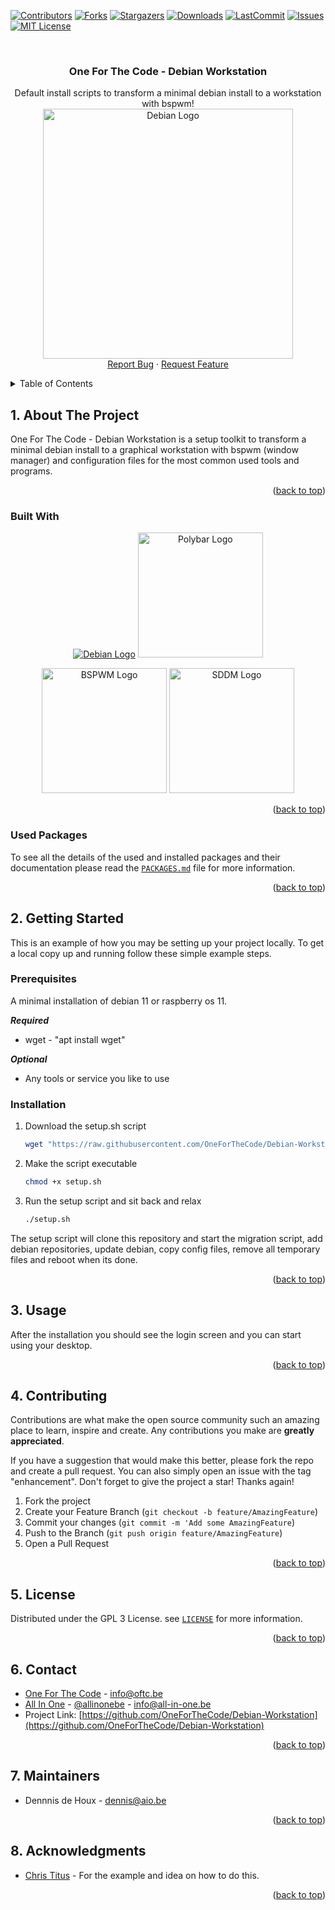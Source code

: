 <div id="top"></div>

<!-- PROJECT SHIELDS -->
[![Contributors][Contributors-shield]][Contributors-url]
[![Forks][forks-shield]][forks-url]
[![Stargazers][stars-shield]][stars-url]
[![Downloads][download-shield]][download-url]
[![LastCommit][lastcommit-shield]][lastcommit-url]
[![Issues][issues-shield]][issues-url]
[![MIT License][license-shield]][license-url]

<!-- PROJECT HEADER -->
<br />
<div align="center">
  <h3 align="center">One For The Code - Debian Workstation</h3>

  <p align="center">
    Default install scripts to transform a minimal debian install to a workstation with bspwm!
    <br />
    <a href="https://github.com/OneForTheCode/Debian-Workstation">
      <img src="https://debian.org/Pics/debian-logo-1024x576.png" alt="Debian Logo" width="400">
    </a>
    <br />
    <a href="https://github.com/OneForTheCode/Debian-Workstation/issues">Report Bug</a>
    ·
    <a href="https://github.com/OneForTheCode/Debian-Workstation/issues">Request Feature</a>
  </p>
</div>

<!-- TABLE OF CONTENTS -->
<details>
  <summary>Table of Contents</summary>
  <ol>
    <li>
      <a href="#1-about-the-project">About The Project</a>
      <ul>
        <li><a href="#built-with">Built With</a></li>
        <li><a href="#used-packages">Used Packages</a></li>
      </ul>
    </li>
    <li>
      <a href="#2-getting-started">Getting Started</a>
      <ul>
        <li><a href="#prerequisites">Prerequisites</a></li>
        <li><a href="#installation">Installation</a></li>
      </ul>
    </li>
    <li><a href="#3-usage">Usage</a></li>
    <li><a href="#4-contributing">Contributing</a></li>
    <li><a href="#5-license">License</a></li>
    <li><a href="#6-contact">Contact</a></li>
    <li><a href="#7-maintainers">Maintainers</a></li>
    <li><a href="#8-acknowledgments">Acknowledgments</a></li>
  </ol>
</details>


<!-- ABOUT THE PROJECT -->
## 1. About The Project

One For The Code - Debian Workstation is a setup toolkit to transform a minimal debian install
to a graphical workstation with bspwm (window manager) and configuration files for the most
common used tools and programs.

<p align="right">(<a href="#top">back to top</a>)</p>

### Built With

<p align="center">
  <a href="https://debian.org"><img src="https://debian.org/Pics/debian-logo-1024x576.png" alt="Debian Logo" hieght="200"></a>
  <a href="https://ploybar.github.io"><img src="https://polybar.github.io/assets/img/logo.svg" alt="Polybar Logo" height="200"></a>
</p>
<p align="center">
  <a href="https://github.com/baskerville/bspwm"><img src="https://raw.githubusercontent.com/baskerville/bspwm/master/artworks/bspwm_logo.svg" alt="BSPWM Logo" height="200"></a>
  <a href="https://github.com/sddm/sddm"><img src="https://camo.githubusercontent.com/40456acf31d80d701a5981e6a15b30dfe96b9953a0eef6a4936874fe09e5a84d/68747470733a2f2f7261772e6769746875622e636f6d2f7364646d2f7364646d2f6d61737465722f7372632f677265657465722f7468656d652f6d6175692e6a7067" alt="SDDM Logo" height="200"></a>
</p>

<p align="right">(<a href="#top">back to top</a>)</p>

### Used Packages

To see all the details of the used and installed packages and their documentation please read the [`PACKAGES.md`](https://github.com/OneForTheCode/Debian-Workstation/blob/main/PACKAGES.md) file for more information.

<p align="right">(<a href="#top">back to top</a>)</p>


<!-- GETTING STARTED -->
## 2. Getting Started

This is an example of how you may be setting up your project locally.
To get a local copy up and running follow these simple example steps.

### Prerequisites

A minimal installation of debian 11 or raspberry os 11.

***Required***
* wget - "apt install wget"

***Optional***
* Any tools or service you like to use


### Installation

1. Download the setup.sh script
   ```sh
   wget "https://raw.githubusercontent.com/OneForTheCode/Debian-Workstation/main/setup.sh"
   ```
2. Make the script executable
   ```sh
   chmod +x setup.sh
   ```
3. Run the setup script and sit back and relax
   ```sh
   ./setup.sh
   ```

The setup script will clone this repository and start the migration script, add debian repositories,
update debian, copy config files, remove all temporary files and reboot when its done.

<p align="right">(<a href="#top">back to top</a>)</p>


<!-- USAGE EXAMPLES -->
## 3. Usage

After the installation you should see the login screen and you can start using your desktop.

<p align="right">(<a href="#top">back to top</a>)</p>


<!-- CONTRIBUTING -->
## 4. Contributing

Contributions are what make the open source community such an amazing place to learn, inspire and create. Any contributions you make are **greatly appreciated**.

If you have a suggestion that would make this better, please fork the repo and create a pull request. You can also simply open an issue with the tag "enhancement".
Don't forget to give the project a star! Thanks again!

1. Fork the project
2. Create your Feature Branch (`git checkout -b feature/AmazingFeature`)
3. Commit your changes (`git commit -m 'Add some AmazingFeature`)
4. Push to the Branch (`git push origin feature/AmazingFeature`)
5. Open a Pull Request

<p align="right">(<a href="#top">back to top</a>)</p>


<!-- LICENSE -->
## 5. License

Distributed under the GPL 3 License. see [`LICENSE`](https://github.com/OneForTheCode/Debian-Workstation/blob/main/LICENSE) for more information.

<p align="right">(<a href="#top">back to top</a>)</p>


<!-- CONTACT -->
## 6. Contact

- [One For The Code](https://one-for-the-code.be) - info@oftc.be
- [All In One](https://all-in-one.be) - [@allinonebe](http//twitter.com/allinonebe) - info@all-in-one.be
- Project Link: [https://github.com/OneForTheCode/Debian-Workstation](https://github.com/OneForTheCode/Debian-Workstation)

<p align="right">(<a href="#top">back to top</a>)</p>


<!-- MAINTAINERS -->
## 7. Maintainers
* Dennnis de Houx - dennis@aio.be

<p align="right">(<a href="#top">back to top</a>)</p>


<!-- ACKNOWLEDGMENTS -->
## 8. Acknowledgments

* [Chris Titus](https://christitus.com) - For the example and idea on how to do this.

<p align="right">(<a href="#top">back to top</a>)</p>


<!-- MARKDOWN LINKS & IMAGES -->
[Contributors-shield]: https://img.shields.io/github/contributors/OneForTheCode/Debian-Workstation.svg?style=for-the-badge
[Contributors-url]: https://github.com/OneForTheCode/Debian-Workstation/graphs/contributors
[forks-shield]: https://img.shields.io/github/forks/OneForTheCode/Debian-Workstation.svg?style=for-the-badge
[forks-url]: https://github.com/OneForTheCode/Debian-Workstation/network/members
[stars-shield]: https://img.shields.io/github/stars/OneForTheCode/Debian-Workstation.svg?style=for-the-badge
[stars-url]: https://github.com/OneForTheCode/Debian-Workstation/stargazers
[issues-shield]: https://img.shields.io/github/issues/OneForTheCode/Debian-Workstation.svg?style=for-the-badge
[issues-url]: https://github.com/OneForTheCode/Debian-Workstation/issues
[license-shield]: https://img.shields.io/github/license/OneForTheCode/Debian-Workstation.svg?style=for-the-badge
[license-url]: https://github.com/OneForTheCode/Debian-Workstation/blob/master/LICENSE
[download-shield]: https://img.shields.io/github/downloads/OneForTheCode/Debian-Workstation/total.svg?style=for-the-badge
[download-url]: https://github.com/OneForTheCode/Debian-Workstation/releases
[lastcommit-shield]: https://img.shields.io/github/last-commit/OneForTheCode/Debian-Workstation.svg?style=for-the-badge
[lastcommit-url]: https://github.com/OneForTheCode/Debian-Workstation/commits/main
